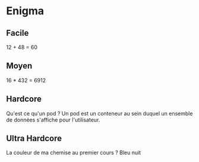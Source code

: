 # Enigma

## Facile
12 + 48 = 60 

## Moyen 
16 * 432 = 6912

## Hardcore
Qu'est ce qu'un pod ? Un pod est un conteneur au sein duquel un ensemble de données s'affiche pour l'utilisateur. 

## Ultra Hardcore
La couleur de ma chemise au premier cours ? Bleu nuit
